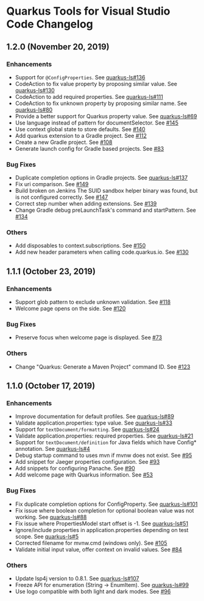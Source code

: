 # Quarkus Tools for Visual Studio Code Changelog

## 1.2.0 (November 20, 2019)

### Enhancements

 * Support for `@ConfigProperties`. See [quarkus-ls#136](https://github.com/redhat-developer/quarkus-ls/issues/136)
 * CodeAction to fix value property by proposing similar value. See [quarkus-ls#130](https://github.com/redhat-developer/quarkus-ls/issues/130) 
 * CodeAction to add required properties. See [quarkus-ls#111](https://github.com/redhat-developer/quarkus-ls/issues/111)
 * CodeAction to fix unknown property by proposing similar name. See [quarkus-ls#80](https://github.com/redhat-developer/quarkus-ls/issues/80)
 * Provide a better support for Quarkus property value. See [quarkus-ls#69](https://github.com/redhat-developer/quarkus-ls/issues/69)
 * Use language instead of pattern for documentSelector. See [#145](https://github.com/redhat-developer/vscode-quarkus/pull/145)
 * Use context global state to store defaults. See [#140](https://github.com/redhat-developer/vscode-quarkus/pull/140)
 * Add quarkus extension to a Gradle project. See [#112](https://github.com/redhat-developer/vscode-quarkus/issues/112)
 * Create a new Gradle project. See [#108](https://github.com/redhat-developer/vscode-quarkus/issues/108)
 * Generate launch config for Gradle based projects. See [#83](https://github.com/redhat-developer/vscode-quarkus/issues/83)

### Bug Fixes

 * Duplicate completion options in Gradle projects. See [quarkus-ls#137](https://github.com/redhat-developer/quarkus-ls/issues/137)
 * Fix uri comparison. See [#149](https://github.com/redhat-developer/vscode-quarkus/pull/149)
 * Build broken on Jenkins The SUID sandbox helper binary was found, but is not configured correctly. See [#147](https://github.com/redhat-developer/vscode-quarkus/issues/147)
 * Correct step number when adding extensions. See [#139](https://github.com/redhat-developer/vscode-quarkus/pull/139)
 * Change Gradle debug preLaunchTask's command and startPattern. See [#134](https://github.com/redhat-developer/vscode-quarkus/issues/134)

### Others

 * Add disposables to context.subscriptions. See [#150](https://github.com/redhat-developer/vscode-quarkus/pull/150)
 * Add new header parameters when calling code.quarkus.io. See [#130](https://github.com/redhat-developer/vscode-quarkus/issues/130)

## 1.1.1 (October 23, 2019)

### Enhancements

 * Support glob pattern to exclude unknown validation. See [#118](https://github.com/redhat-developer/vscode-quarkus/pull/118)
 * Welcome page opens on the side. See [#120](https://github.com/redhat-developer/vscode-quarkus/pull/120)

### Bug Fixes

 * Preserve focus when welcome page is displayed. See [#73](https://github.com/redhat-developer/vscode-quarkus/issues/73)

### Others

* Change "Quarkus: Generate a Maven Project" command ID. See [#123](https://github.com/redhat-developer/vscode-quarkus/pull/123)

## 1.1.0 (October 17, 2019)

### Enhancements

 * Improve documentation for default profiles. See [quarkus-ls#89](https://github.com/redhat-developer/quarkus-ls/issues/89)
 * Validate application.properties: type value. See [quarkus-ls#33](https://github.com/redhat-developer/quarkus-ls/issues/33)
 * Support for `textDocument/formatting`. See [quarkus-ls#24](https://github.com/redhat-developer/quarkus-ls/issues/24)
 * Validate application.properties: required properties. See [quarkus-ls#21](https://github.com/redhat-developer/quarkus-ls/issues/21)
 * Support for `textDocument/definition` for Java fields which have Config* annotation. See [quarkus-ls#4](https://github.com/redhat-developer/quarkus-ls/issues/4)
  * Debug startup command to uses mvn if mvnw does not exist. See [#95](https://github.com/redhat-developer/vscode-quarkus/issues/95)
 * Add snippet for Jaeger properties configuration. See [#93](https://github.com/redhat-developer/vscode-quarkus/issues/93)
 * Add snippets for configuring Panache. See [#90](https://github.com/redhat-developer/vscode-quarkus/issues/90)
 * Add welcome page with Quarkus information. See [#53](https://github.com/redhat-developer/vscode-quarkus/issues/53)

### Bug Fixes

 * Fix duplicate completion options for ConfigProperty. See [quarkus-ls#101](https://github.com/redhat-developer/quarkus-ls/issues/101)
 * Fix issue where boolean completion for optional boolean value was not working. See [quarkus-ls#88](https://github.com/redhat-developer/quarkus-ls/issues/88)
 * Fix issue where PropertiesModel start offset is -1. See [quarkus-ls#51](https://github.com/redhat-developer/quarkus-ls/issues/51)
 * Ignore/include properties in application.properties depending on test scope. See [quarkus-ls#5](https://github.com/redhat-developer/quarkus-ls/issues/5)
 * Corrected filename for mvnw.cmd (windows only). See [#105](https://github.com/redhat-developer/vscode-quarkus/pull/105)
 * Validate initial input value, offer context on invalid values. See [#84](https://github.com/redhat-developer/vscode-quarkus/issues/84)

### Others

 * Update lsp4j version to 0.8.1. See [quarkus-ls#107](https://github.com/redhat-developer/quarkus-ls/pull/107)
 * Freeze API for enumeration (String -> EnumItem). See [quarkus-ls#99](https://github.com/redhat-developer/quarkus-ls/issues/99)
 * Use logo compatible with both light and dark modes. See [#96](https://github.com/redhat-developer/vscode-quarkus/issues/96)
